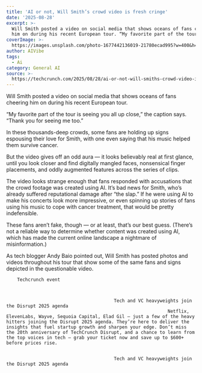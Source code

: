 ```yaml
---
title: 'AI or not, Will Smith’s crowd video is fresh cringe'
date: '2025-08-28'
excerpt: >-
  Will Smith posted a video on social media that shows oceans of fans cheering
  him on during his recent European tour. “My favorite part of the tour is...
coverImage: >-
  https://images.unsplash.com/photo-1677442136019-21780ecad995?w=400&h=200&fit=crop&auto=format
author: AIVibe
tags:
  - Ai
category: General AI
source: >-
  https://techcrunch.com/2025/08/28/ai-or-not-will-smiths-crowd-video-is-fresh-cringe-2/
---
```

Will Smith posted a video on social media that shows oceans of fans cheering him on during his recent European tour.

“My favorite part of the tour is seeing you all up close,” the caption says. “Thank you for seeing me too.”


	
	




	
	



In these thousands-deep crowds, some fans are holding up signs espousing their love for Smith, with one even saying that his music helped them survive cancer.

But the video gives off an odd aura — it looks believably real at first glance, until you look closer and find digitally mangled faces, nonsensical finger placements, and oddly augmented features across the series of clips.





The video looks strange enough that fans responded with accusations that the crowd footage was created using AI. It’s bad news for Smith, who’s already suffered reputational damage after “the slap.” If he were using AI to make his concerts look more impressive, or even spinning up stories of fans using his music to cope with cancer treatment, that would be pretty indefensible.

These fans aren’t fake, though — or at least, that’s our best guess. (There’s not a reliable way to determine whether content was created using AI, which has made the current online landscape a nightmare of misinformation.)

As tech blogger Andy Baio pointed out, Will Smith has posted photos and videos throughout his tour that show some of the same fans and signs depicted in the questionable video.

	
		
					
		Techcrunch event
		
			
				
											Tech and VC heavyweights join the Disrupt 2025 agenda
																Netflix, ElevenLabs, Wayve, Sequoia Capital, Elad Gil — just a few of the heavy hitters joining the Disrupt 2025 agenda. They’re here to deliver the insights that fuel startup growth and sharpen your edge. Don’t miss the 20th anniversary of TechCrunch Disrupt, and a chance to learn from the top voices in tech — grab your ticket now and save up to $600+ before prices rise.
									
				
											Tech and VC heavyweights join the Disrupt 2025 agenda
						
